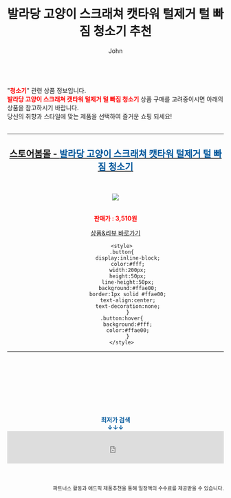 ﻿---
layout: post
title:  "발라당 고양이 스크래쳐 캣타워 털제거 털 빠짐 청소기 추천"
author: John
categories: [ 청소기 ]
tags: [ 청소기, 청소기 추천, 청소기가격, 청소기 영어로, 청소기 버리기, 청소기 벌레, 청소기 흡입력, 청소기종류, 청소기 냄새, 청소기 영어 ]
image: http://image.bom.co.kr/product/detail/BBV/2003221848134778/_200.jpg 
description: "발라당 고양이 스크래쳐 캣타워 털제거 털 빠짐 청소기 추천 관련 상품으로 가장 고객 선호도가 높은 제품입니다."
toc: true
toc_sticky: true
---

<br>
"<b><font color='#ff0000'>청소기</font></b>" 관련 상품 정보입니다.
<br>
<b><font color='#ff0000'>발라당 고양이 스크래쳐 캣타워 털제거 털 빠짐 청소기</font></b> 상품 구매를 고려중이시면 아래의 상품을 참고하시기 바랍니다.
<br>
당신의 취향과 스타일에 맞는 제품을 선택하여 즐거운 쇼핑 되세요!
<br><br>
<hr>
<p>
    
<center><h2><a href="https://nico.kr/m92aP8" target="_blank"><b>스토어봄몰 - <font color='#01579B'>발라당 고양이 스크래쳐 캣타워 털제거 털 빠짐 청소기</font></b></a></h2><br>

<a href="https://nico.kr/m92aP8" target="_blank"><img src="http://image.bom.co.kr/product/detail/BBV/2003221848134778/_200.jpg"></a><br><br>

<b><font color='#ff0000'>판매가 : 3,510원 </font></b><br>

<a href="https://nico.kr/m92aP8" target="_blank" class="button">상품&리뷰 바로가기</a><p>

        <style>
        .button{
            display:inline-block;
            color:#fff;
            width:200px;
            height:50px;
            line-height:50px;
            background:#ffae00;
            border:1px solid #ffae00;
            text-align:center;
            text-decoration:none;
            }
        .button:hover{
            background:#fff;
            color:#ffae00;
            }
        </style>

<hr>

<br><br><br><br><br><br><br>
<center><b><font color='#01579B' size='medium'>최저가 검색<br>
↓↓↓</font></b></center>
<center><iframe src="https://coupa.ng/b1Tbjx" width="100%" height="75" frameborder="0" scrolling="no" referrerpolicy="unsafe-url"></iframe></center>
<br><br>
<p>
<small>
    <div align="right">파트너스 활동과 애드픽 제품추천을 통해 일정액의 수수료를 제공받을 수 있습니다.</div>
</small>
</p>
